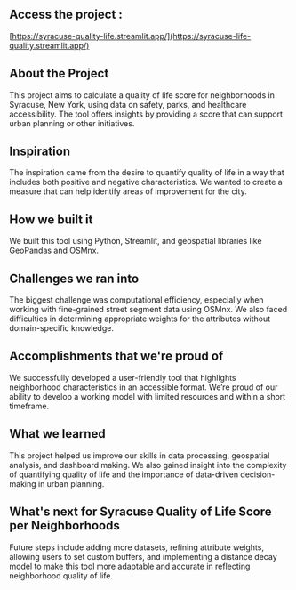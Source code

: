 ## Access the project : 
[https://syracuse-quality-life.streamlit.app/](https://syracuse-life-quality.streamlit.app/)

## About the Project
This project aims to calculate a quality of life score for neighborhoods in Syracuse, New York, using data on safety, parks, and healthcare accessibility. The tool offers insights by providing a score that can support urban planning or other initiatives.

## Inspiration
The inspiration came from the desire to quantify quality of life in a way that includes both positive and negative characteristics. We wanted to create a measure that can help identify areas of improvement for the city.

## How we built it
We built this tool using Python, Streamlit, and geospatial libraries like GeoPandas and OSMnx.

## Challenges we ran into
The biggest challenge was computational efficiency, especially when working with fine-grained street segment data using OSMnx. We also faced difficulties in determining appropriate weights for the attributes without domain-specific knowledge.

## Accomplishments that we're proud of
We successfully developed a user-friendly tool that highlights neighborhood characteristics in an accessible format. We’re proud of our ability to develop a working model with limited resources and within a short timeframe.

## What we learned
This project helped us improve our skills in data processing, geospatial analysis, and dashboard making. We also gained insight into the complexity of quantifying quality of life and the importance of data-driven decision-making in urban planning.

## What's next for Syracuse Quality of Life Score per Neighborhoods
Future steps include adding more datasets, refining attribute weights, allowing users to set custom buffers, and implementing a distance decay model to make this tool more adaptable and accurate in reflecting neighborhood quality of life.
